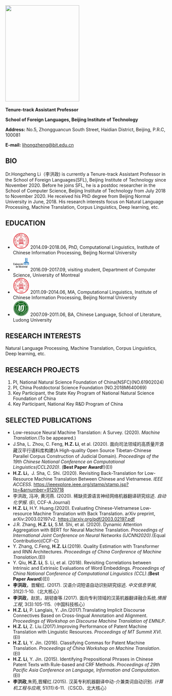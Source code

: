 
<img src="https://github.com/lihongzheng-nlp/lihongzheng-nlp.github.io/raw/master/images/lhz.jpg" width="230" height="300" />

**Tenure-track Assistant Professor**

**School of Foreign Languages, Beijing Institute of Technology**

**Address:** No.5, Zhongguancun South Street, Haidian District, Beijing, P.R.C, 100081

**E-mail:** <lihongzheng@bit.edu.cn>

## BIO
Dr.Hongzheng Li（李洪政) is currently a Tenure-track Assistant Professor in the School of Foreign Languages(SFL), Beijing Institute of Technology since November 2020. Before he joins SFL, he is a postdoc researcher in the School of Computer Science, Beijing Institute of Technology from July 2018 to November 2020. He received his PhD degree from Beijing Normal University in June, 2018. His research interests focus on Natural Language Processing, Machine Translation, Corpus Linguistics, Deep learning, etc.

## EDUCATION
- <img src="https://github.com/lihongzheng-nlp/lihongzheng-nlp.github.io/raw/master/images/bnu.jpeg" width="50" height="50" /> 2014.09-2018.06, PhD, Computational Linguistics, Institute of Chinese Information Processing, Beijing Normal University
- <img src="https://github.com/lihongzheng-nlp/lihongzheng-nlp.github.io/raw/master/images/UM.png" width="50" height="50" /> 2016.09-2017.09, visiting student, Department of Computer Science, University of Montreal
- <img src="https://github.com/lihongzheng-nlp/lihongzheng-nlp.github.io/raw/master/images/bnu.jpeg" width="50" height="50" /> 2011.09-2014.06, MA, Computational Linguistics, Institute of Chinese Information Processing, Beijing Normal University
- <img src="https://github.com/lihongzheng-nlp/lihongzheng-nlp.github.io/raw/master/images/ld.jpg" width="50" height="50" /> 2007.09-2011.06, BA, Chinese Language, School of Literature, Ludong University

## RESEARCH INTERESTS
Natural Language Processing, Machine Translation, Corpus Linguistics, Deep learning, etc.

## RESEARCH PROJECTS
1. PI, National Natural Science Foundation of China(NSFC)(NO.61902024)
2. PI, China Postdoctoral Science Foundation (NO.2018M640069)
3. Key Participant, the State Key Program of National Natural Science Foundation of China
4. Key Participant, National Key R&D Program of China

## SELECTED PUBLICATIONS
- Low-resouce Neural Machine Translation: A Survey. (2020). *Machine Translation*.(To be appeared.)
- J.Sha, L. Zhou, C. Feng, **H.Z. Li**, et al. (2020). 面向司法领域的高质量开源藏汉平行语料库构建(A High-quality Open Source Tibetan-Chinese Parallel Corpus Construction of Judicial Domain). *Proceedings of the 19th Chinese National Conference on Computational Linguistics(CCL2020)*. (**Best Paper Award!**)(EI)
- **H.Z. Li**，J. Sha, C. Shi. (2020). Revisiting Back-Translation for Low-Resource Machine Translation Between Chinese and Vietnamese. *IEEE ACCESS*. <https://ieeexplore.ieee.org/stamp/stamp.jsp?tp=&arnumber=9129718>
- 李洪政, 冯冲, 黄河燕. (2020). 稀缺资源语言神经网络机器翻译研究综述. *自动化学报*. (EI, CCF-A Journal)
- **H.Z. Li**, H.Y. Huang.(2020). Evaluating Chinese-Vietnamese Low-resource Machine Translation with Back Translation. arXiv preprint, arXiv:2003.02197v2. <https://arxiv.org/pdf/2003.02197.pdf>
- J.R. Zhang, **H.Z. Li**, S.M. Shi, et al. (2020). Dynamic Attention Aggregation with BERT for Neural Machine Translation. *Proceedings of International Joint Conference on Neural Networks (IJCNN2020)*.(Equal Contribution)(CCF-C)
- Y. Zhang, C.Feng, **H.Z. Li**.(2019). Quality Estimation with Transformer and RNN Architectures. *Proceedings of China Conference of Machine Translation*.(EI)
- Y. Qiu, **H.Z. Li**, S. Li, et al. (2018). Revisiting Correlations between Intrinsic and Extrinsic Evaluations of Word Embeddings. *Proceedings of China National Conference of Computational Linguistics (CCL)*.(**Best Paper Award**)(EI)
- **李洪政**，晋耀红. (2017). 汉语介词短语自动识别研究综述. *中文信息学报*, 31(2):1-10.（北大核心）
- **李洪政**，赵凯，胡韧奋等.(2017). 面向专利领域的汉英机器翻译融合系统.*情报工程*, 3(3):105-115.（中国科技核心）
- **H.Z. Li**, P. Langlais, Y. Jin.(2017).Translating Implicit Discourse Connectives Based on Cross-lingual Annotation and Alignment. *Proceedings of Workshop on Discourse Machine Translation of EMNLP*.
- **H.Z. Li**, Z. Liu.(2017).Improving Performance of Patent Machine Translation with Linguistic Resources. *Proceedings of MT Summit XVI*.(EI)
- **H.Z. Li**, Y. Jin. (2016). Classifying Commas for Patent Machine Translation. *Proceedings of China Workshop on Machine Translation*.(EI)
- **H.Z. Li**, Y. Jin. (2015). Identifying Prepositional Phrases in Chinese Patent Texts with Rule-based and CRF Methods. *Proceedings of 29th Pacific Asia Conference on Language, Information and Computation*. (EI)
- **李洪政**,朱筠,晋耀红.(2015). 汉英专利机器翻译中动-介兼类词自动识别. *计算机工程与应用*, 51(11):6-11.（CSCD、北大核心）
